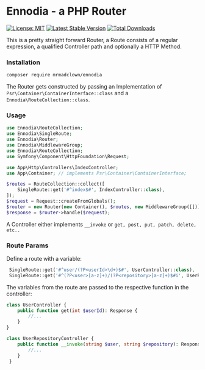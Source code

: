# Ennodia - a PHP Router
[![License: MIT](https://img.shields.io/badge/License-MIT-green.svg)](https://opensource.org/licenses/MIT)
[![Latest Stable Version](https://poser.pugx.org/mrmadclown/ennodia/v/stable.svg)](https://packagist.org/packages/mrmadclown/ennodia)
[![Total Downloads](https://poser.pugx.org/mrmadclown/ennodia/downloads)](https://packagist.org/packages/mrmadclown/ennodia)

This is a pretty straight forward Router, a Route consists of a regular expression, a qualified Controller path and optionally a HTTP Method.

### Installation
```bash
composer require mrmadclown/ennodia
```

The Router gets constructed by passing an Implementation of `Psr\Container\ContainerInterface::class` and a `Ennodia\RouteCollection::class`.

### Usage

```php
use Ennodia\RouteCollection;
use Ennodia\SingleRoute;
use Ennodia\Router;
use Ennodia\MiddlewareGroup;
use Ennodia\RouteCollection;
use Symfony\Component\HttpFoundation\Request;

use App\Http\Controllers\IndexController;
use App\Container; // implements Psr\Container\ContainerInterface;

$routes = RouteCollection::collect([
    SingleRoute::get('#^index$#', IndexController::class),
]);
$request = Request::createFromGlobals();
$router = new Router(new Container(), $routes, new MiddlewareGroup([]));
$response = $router->handle($request);
```

A Controller either implements ``__invoke`` or ``get, post, put, patch, delete, etc..``

### Route Params
Define a route with a variable:
```php
 SingleRoute::get('#^user/(?P<userId>\d+)$#', UserController::class),
 SingleRoute::get('#^(?P<user>[a-z]+)/(?P<repository>[a-z]+)$#i', UserRepositoryController::class),
```
The variables from the route are passed to the respective function in the controller:
```php
class UserController {
    public function get(int $userId): Response {
        //...
    }
}

class UserRepositoryController {
    public function __invoke(string $user, string $repository): Response {
        //...
    }
 }
```
